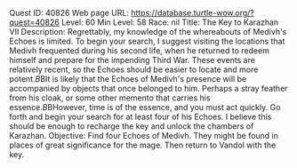 Quest ID: 40826
Web page URL: https://database.turtle-wow.org/?quest=40826
Level: 60
Min Level: 58
Race: nil
Title: The Key to Karazhan VII
Description: Regrettably, my knowledge of the whereabouts of Medivh's Echoes is limited. To begin your search, I suggest visiting the locations that Medivh frequented during his second life, when he returned to redeem himself and prepare for the impending Third War. These events are relatively recent, so the Echoes should be easier to locate and more potent.$B$BIt is likely that the Echoes of Medivh's presence will be accompanied by objects that once belonged to him. Perhaps a stray feather from his cloak, or some other memento that carries his essence.$B$BHowever, time is of the essence, and you must act quickly. Go forth and begin your search for at least four of his Echoes. I believe this should be enough to recharge the key and unlock the chambers of Karazhan.
Objective: Find four Echoes of Medivh. They might be found in places of great significance for the mage. Then return to Vandol with the key.
